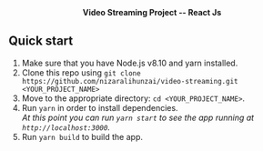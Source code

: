 <div align="center"><strong>Video Streaming Project -- React Js</strong></div>

## Quick start

1.  Make sure that you have Node.js v8.10 and yarn installed.
2.  Clone this repo using `git clone https://github.com/nizaralihunzai/video-streaming.git <YOUR_PROJECT_NAME>`
3.  Move to the appropriate directory: `cd <YOUR_PROJECT_NAME>`.<br />
4.  Run `yarn` in order to install dependencies.<br />
    _At this point you can run `yarn start` to see the app running at `http://localhost:3000`._
4.  Run `yarn build` to build the app.<br />

